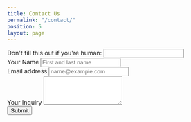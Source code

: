 ```yaml
---
title: Contact Us
permalink: "/contact/"
position: 5
layout: page
---
```


<!-- TODO: move this to a layout or include -->

<form name="services-inquiry" netlify-honeypot="trick" method="POST" netlify>
    <div class="form-group d-none">
        <label>Don't fill this out if you're human: <input name="trick"></label>
    </div>
    <div class="form-group">
        <label for="inquiry-name">Your Name</label>
        <input type="text" class="form-control" name="inquiry-name" id="inquiry-name" placeholder="First and last name">
    </div>
    <div class="form-group">
        <label for="inquiry-email">Email address</label>
        <input type="email" class="form-control" name="inquiry-email" id="inquiry-email" placeholder="name@example.com">
    </div>
    <div class="form-group">
        <label for="inquiry-message">Your Inquiry</label>
        <textarea class="form-control" name="inquiry-message" id="inquiry-message" rows="4"></textarea>
    </div>
    <button type="submit" class="btn btn-primary">Submit</button>
</form>
